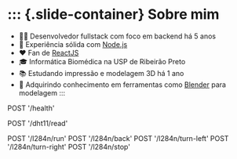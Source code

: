 ::: {.slide-container}
Sobre mim
=========

-   👨‍💻 Desenvolvedor fullstack com foco em backend há 5 anos
-   🚀 Experiência sólida com [Node.js](http://nodejs.org/)
-   ❤️ Fan de [ReactJS](https://reactjs.org/)
-   🎓 Informática Biomédica na USP de Ribeirão Preto
-   📚 Estudando impressão e modelagem 3D há 1 ano
-   🔧 Adquirindo conhecimento em ferramentas como
    [Blender](https://www.blender.org/) para modelagem
:::



POST '/health' 

POST '/dht11/read'

POST '/l284n/run'
POST '/l284n/back'
POST '/l284n/turn-left'
POST '/l284n/turn-right'
POST '/l284n/stop'